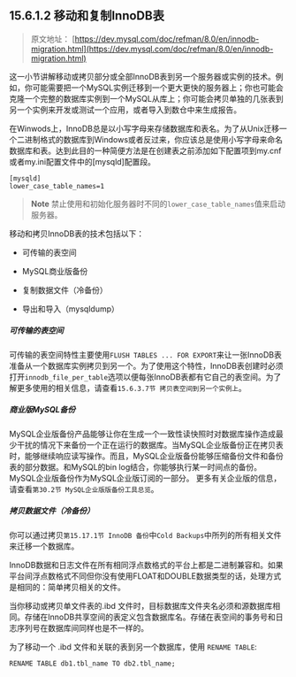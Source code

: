 ## 15.6.1.2 移动和复制InnoDB表

> 原文地址： [https://dev.mysql.com/doc/refman/8.0/en/innodb-migration.html](https://dev.mysql.com/doc/refman/8.0/en/innodb-migration.html)

这一小节讲解移动或拷贝部分或全部InnoDB表到另一个服务器或实例的技术。例如，你可能需要把一个MySQL实例迁移到一个更大更快的服务器上；你也可能会克隆一个完整的数据库实例到一个MySQL从库上；你可能会拷贝单独的几张表到另一个实例来开发或测试一个应用，或者导入到数仓中来生成报告。

在Winwods上，InnoDB总是以小写字母来存储数据库和表名。为了从Unix迁移一个二进制格式的数据库到Windows或者反过来，你应该总是使用小写字母来命名数据库和表。达到此目的一种简便方法是在创建表之前添加如下配置项到my.cnf或者my.ini配置文件中的[mysqld]配置段。

```
[mysqld]
lower_case_table_names=1
```
> **Note**
> 禁止使用和初始化服务器时不同的`lower_case_table_names`值来启动服务器。

移动和拷贝InnoDB表的技术包括以下：

- 可传输的表空间

- MySQL商业版备份

- 复制数据文件（冷备份）

- 导出和导入（mysqldump）

##### 可传输的表空间

可传输的表空间特性主要使用`FLUSH TABLES ... FOR EXPORT`来让一张InnoDB表准备从一个数据库实例拷贝到另一个。为了使用这个特性，InnoDB表创建时必须打开`innodb_file_per_table`选项以便每张InnoDB表都有它自己的表空间。为了解更多使用的相关信息，请查看`15.6.3.7节 拷贝表空间到另一个实例上`。

##### 商业版MySQL备份

MySQL企业版备份产品能够让你在生成一个一致性读快照时对数据库操作造成最少干扰的情况下来备份一个正在运行的数据库。当MySQL企业版备份正在拷贝表时，能够继续响应读写操作。而且，MySQL企业版备份能够压缩备份文件和备份表的部分数据。和MySQL的bin log结合，你能够执行某一时间点的备份。MySQL企业版备份作为MySQL企业版订阅的一部分。
更多有关企业版的信息，请查看`第30.2节 MySQL企业版版备份工具总览`。

##### 拷贝数据文件（冷备份）

你可以通过拷贝`第15.17.1节 InnoDB 备份`中`Cold Backups`中所列的所有相关文件来迁移一个数据库。

InnoDB数据和日志文件在所有相同浮点数格式的平台上都是二进制兼容和。如果平台间浮点数格式不同但你没有使用FLOAT和DOUBLE数据类型的话，处理方式是相同的：简单拷贝相关的文件。

当你移动或拷贝单文件表的.ibd 文件时，目标数据库文件夹名必须和源数据库相同。存储在InnoDB共享空间的表定义包含数据库名。存储在表空间的事务号和日志序列号在数据库间同样也是不一样的。

为了移动一个 .ibd 文件和关联的表到另一个数据库，使用 `RENAME TABLE`:
```
RENAME TABLE db1.tbl_name TO db2.tbl_name;
```
